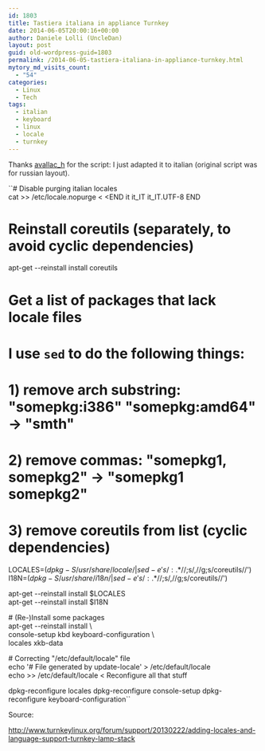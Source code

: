 ```yaml
---
id: 1803
title: Tastiera italiana in appliance Turnkey
date: 2014-06-05T20:00:16+00:00
author: Daniele Lolli (UncleDan)
layout: post
guid: old-wordpress-guid=1803
permalink: /2014-06-05-tastiera-italiana-in-appliance-turnkey.html
mytory_md_visits_count:
  - "54"
categories:
  - Linux
  - Tech
tags:
  - italian
  - keyboard
  - linux
  - locale
  - turnkey
---
```

Thanks <span style="color: #272727;"><a href="http://www.turnkeylinux.org/user/40849" target="_blank">avallac_h</a> for the script: I just adapted it to italian (original script was for russian layout).</span>

``# Disable purging italian locales<br />
cat >> /etc/locale.nopurge < <END
it
it_IT
it_IT.UTF-8
END

# Reinstall coreutils (separately, to avoid cyclic dependencies)
apt-get --reinstall install coreutils

# Get a list of packages that lack locale files
# I use `sed` to do the following things:
# 1) remove arch substring: "somepkg:i386" "somepkg:amd64" -> "smth"<br />
# 2) remove commas: "somepkg1, somepkg2" -> "somepkg1 somepkg2"<br />
# 3) remove coreutils from list (cyclic dependencies)<br />
LOCALES=$(dpkg -S /usr/share/locale/ | sed -e 's/:.*$//;s/,//g;s/coreutils//')<br />
I18N=$(dpkg -S /usr/share/i18n/ | sed -e 's/:.*$//;s/,//g;s/coreutils//')</p>
<p>apt-get --reinstall install $LOCALES<br />
apt-get --reinstall install $I18N</p>
<p># (Re-)Install some packages<br />
apt-get --reinstall install \<br />
    console-setup kbd keyboard-configuration \<br />
    locales xkb-data</p>
<p># Correcting "/etc/default/locale" file<br />
echo '#  File generated by update-locale' > /etc/default/locale<br />
echo >> /etc/default/locale < <END

# Reconfigure all that stuff
dpkg-reconfigure locales
dpkg-reconfigure console-setup
dpkg-reconfigure keyboard-configuration``

Source:
  
<a href="http://www.turnkeylinux.org/forum/support/20130222/adding-locales-and-language-support-turnkey-lamp-stack" target="_blank">http://www.turnkeylinux.org/forum/support/20130222/adding-locales-and-language-support-turnkey-lamp-stack</a></code>